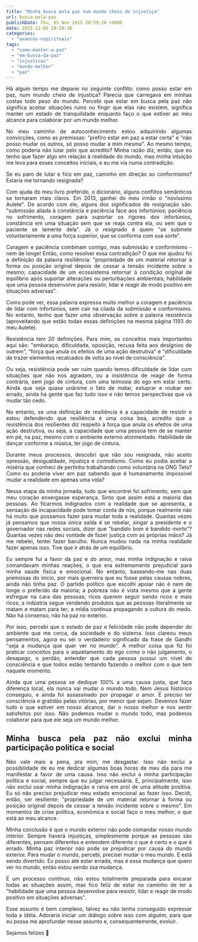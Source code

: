 ```yaml
---
title: "Minha busca pela paz num mundo cheio de injustiça"
url: busca-pela-paz
publishDate: Thu, 05 Nov 2015 20:59:38 +0000
date: 2015-11-05 20:59:38
categories: 
  - "avancos-espirituais"
tags: 
  - "como-manter-a-paz"
  - "em-busca-da-paz"
  - "injusticas"
  - "mundo-melhor"
  - "paz"
---
```

<p style="text-align: justify;">Há algum tempo me deparei no seguinte conflito: como posso estar em paz, num mundo cheio de injustiça? Parecia que carregava em minhas costas todo peso do mundo. Percebi que estar em busca pela paz não significa aceitar situações ruins ou fingir que elas não existem, significa manter um estado de tranquilidade enquanto faço o que estiver ao meu alcance para colaborar por um mundo melhor.</p>
<p style="text-align: justify;">No meu caminho de autoconhecimento estou adquirindo algumas convicções, como as premissas: "prefiro estar em paz a estar certa" e "não posso mudar os outros, só posso mudar a mim mesma". Ao mesmo tempo, como poderia não lutar pelo que acredito? Minha razão diz, então, que eu tenho que fazer algo em relação à realidade do mundo, mas minha intuição me leva para esses conceitos iniciais, e eu me via numa contradição.</p>
<p style="text-align: justify;">Se eu paro de lutar e fico em paz, caminho em direção ao conformismo? Estaria me tornando resignada?</p>
<p style="text-align: justify;">Com ajuda do meu livro preferido, o dicionário, alguns conflitos semânticos se tornaram mais claros. Em 2013, ganhei do meu irmão o "novíssimo Aulete". De acordo com ele, alguns dos significados de resignação são: "submissão aliada à constância e paciência face aos infortúnios; paciência no sofrimento, coragem para suportar os rigores dos infortúnios, constância em uma situação sem que se reaja contra ela, ou sem que o paciente se lamente dela". Já o resignado é quem "se submete voluntariamente a uma força superior, que se conforma com sua sorte".</p>
<p style="text-align: justify;">Coragem e paciência combinam comigo, mas submissão e conformismo - nem de longe! Então, como resolver essa contradição? O que me ajudou foi a definição da palavra resiliência: "propriedade de um material retornar à forma ou posição original depois de cessar a tensão incidente sobre o mesmo; capacidade de um ecossistema retornar à condição original de equilíbrio após suportar alterações ou perturbações ambientais; habilidade que uma pessoa desenvolve para resistir, lidar e reagir de modo positivo em situações adversas".</p>
<p style="text-align: justify;">Como pode ver, essa palavra expressa muito melhor a coragem e paciência de lidar com infortúnios, sem cair na cilada da submissão e conformismo. No entanto, tenho que fazer uma observação sobre a palavra resistência (aproveitando que estão todas essas definições na mesma página 1193 do meu Aulete).</p>
<p style="text-align: justify;">Resistência tem 20 definições. Para mim, os conceitos mais importantes aqui são: "embaraço, dificuldade, oposição, recusa feita aos desígnios de outrem", "força que anula os efeitos de uma ação destrutiva" e "dificuldade de trazer elementos recalcados de volta ao nível de consciência".</p>
<p style="text-align: justify;">Ou seja, resistência pode ser ruim quando temos dificuldade de lidar com situações que não nos agradam, ou a insistência de reagir de forma contrária, sem jogo de cintura, com uma teimosia do ego em estar certo. Ainda que seja quase unânime o fato de matar, estuprar e roubar ser errado, ainda há gente que faz tudo isso e não temos perspectivas que vá mudar tão cedo.</p>
<p style="text-align: justify;">No entanto, se uma definição de resiliência é a capacidade de resistir e estou defendendo que resiliência é uma coisa boa, acredito que a resistência dos resilientes diz respeito à força que anula os efeitos de uma ação destrutiva, ou seja, a capacidade que uma pessoa tem de se manter em pé, na paz, mesmo com o ambiente externo atormentado. Habilidade de dançar conforme a música, ter jogo de cintura.</p>
<p style="text-align: justify;">Durante meus processos, descobri que não sou resignada, não aceito opressão, desigualdade, injustiça e comodismo. Como eu podia aceitar a miséria que conheci de pertinho trabalhando como voluntária na ONG Teto? Como eu poderia viver em paz sabendo que é humanamente impossível mudar a realidade em apenas uma vida?</p>
<p style="text-align: justify;">Nessa etapa da minha jornada, tudo que encontrei foi sofrimento, sem que meu coração enxergasse esperança. Sinto que assim está a maioria das pessoas. Ao ficarmos indignados com a realidade que se apresenta, a sensação de incapacidade pode tomar conta de nós, porque realmente não há muito que possamos fazer para mudar toda a realidade. Quantas vezes já pensamos que nossa única saída é se rebelar, xingar a presidente e o governador nas redes sociais, dizer que "bandido bom é bandido morto"? Quantas vezes não deu vontade de fazer justiça com as próprias mãos? Já me rebelei, tentei fazer barulho. Nunca mudou nada na minha realidade fazer apenas isso. Tive que ir atrás de um equilíbrio.</p>
<p style="text-align: justify;">Eu sempre fui a favor da paz e do amor, mas minha indignação e raiva comandavam minhas reações, o que era extremamente prejudicial para minha saúde física e emocional. No entanto, baseando-me nas duas premissas do início, por mais guerreira que eu fosse pelas causas nobres, ainda não tinha paz. O partido político que escolhi apoiar não é nem de longe o preferido da maioria; a pobreza não é vista mesmo que a gente esfregue na cara das pessoas; ricos querem seguir sendo ricos e mais ricos; a indústria segue vendendo produtos que as pessoas literalmente se matam e matam para ter; a mídia continua propagando a cultura do medo. Não há consenso, não há paz no exterior.</p>
<p style="text-align: justify;">Por isso, percebi que o estado de paz e felicidade não pode depender do ambiente que me cerca, da sociedade e do sistema. Isso clareou meus pensamentos, agora eu sei o verdadeiro significado da frase de Gandhi "seja a mudança que quer ver no mundo". A melhor coisa que fiz foi praticar conceitos para o aquietamento do ego como o não julgamento, o desapego, o perdão, entender que cada pessoa possui um nível de consciência e que todos estão tentando fazendo o melhor com o que tem naquele momento.</p>
<p style="text-align: justify;">Ainda que uma pessoa se dedique 100% a uma causa justa, que faça diferença local, ela nunca vai mudar o mundo todo. Nem Jesus histórico conseguiu, e ainda foi assassinado por propagar o amor. É preciso ter consciência e gratidão pelas vitórias, por menor que sejam. Devemos fazer tudo o que estiver em nosso alcance, dar o nosso melhor e nos sentir satisfeitos por isso. Não podemos mudar o mundo todo, mas podemos colaborar para que ele seja um mundo melhor.</p>

<h2 style="text-align: justify;">Minha busca pela paz não exclui minha participação política e social</h2>
<p style="text-align: justify;">Não vale mais a pena, pra mim, me desgastar. Isso não exclui a possibilidade de eu me dedicar algumas boas horas de meu dia para me manifestar a favor de uma causa. Isso não exclui a minha participação política e social, sempre que eu julgar necessária. E, principalmente, isso não exclui usar minha indignação e raiva em prol de uma atitude positiva. Eu só não preciso prejudicar meu estado emocional ao fazer isso. Decidi, então, ser resiliente: "propriedade de um material retornar à forma ou posição original depois de cessar a tensão incidente sobre o mesmo". Em momentos de crise política, econômica e social faço o meu melhor, o que está ao meu alcance.</p>
<p style="text-align: justify;">Minha conclusão é que o mundo exterior não pode comandar nosso mundo interior. Sempre haverá injustiças, simplesmente porque as pessoas são diferentes, pensam diferentes e entendem diferente o que é certo e o que é errado. Minha paz interior não pode se prejudicar por causa do mundo exterior. Para mudar o mundo, percebi, precisei mudar o meu mundo. E está sendo divertido. Eu posso até estar errada, mas é essa mudança que quero ver no mundo, então estou sendo ssa mudança.</p>
<p style="text-align: justify;">É um processo contínuo, não estou totalmente preparada para encarar todas as situações assim, mas fico feliz de estar no caminho de ter a "habilidade que uma pessoa desenvolve para resistir, lidar e reagir de modo positivo em situações adversas".</p>
<p style="text-align: justify;">Esse assunto é bem complexo, talvez eu não tenha conseguido expressar toda a idéia. Adoraria iniciar um diálogo sobre isso com alguém, para que eu possa me aprofundar nesse assunto e, consequentemente, evoluir.</p>
<p style="text-align: justify;">Sejamos felizes 🙂</p>
